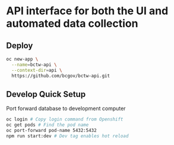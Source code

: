 # API interface for both the UI and automated data collection

## Deploy

```bash
oc new-app \
  --name=bctw-api \
  --context-dir=api \
  https://github.com/bcgov/bctw-api.git
```

## Develop Quick Setup

Port forward database to development computer

```bash
oc login # Copy login command from Openshift
oc get pods # Find the pod name
oc port-forward pod-name 5432:5432
npm run start:dev # Dev tag enables hot reload
```
